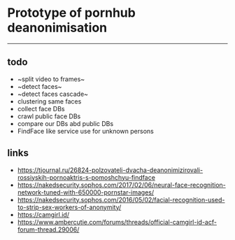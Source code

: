 # Prototype of pornhub deanonimisation
---

## todo 
* ~split video to frames~
* ~detect faces~
* ~detect faces cascade~
* clustering same faces
* collect face DBs
* crawl public face DBs
* compare our DBs abd public DBs
* FindFace like service use for unknown persons


## links

* https://tjournal.ru/26824-polzovateli-dvacha-deanonimizirovali-rossiyskih-pornoaktris-s-pomoshchyu-findface
* https://nakedsecurity.sophos.com/2017/02/06/neural-face-recognition-network-tuned-with-650000-pornstar-images/
* https://nakedsecurity.sophos.com/2016/05/02/facial-recognition-used-to-strip-sex-workers-of-anonymity/
* https://camgirl.id/
* https://www.ambercutie.com/forums/threads/official-camgirl-id-acf-forum-thread.29006/
